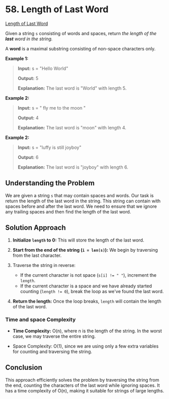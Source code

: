 # 58. Length of Last Word

[Length of Last Word](https://leetcode.com/problems/length-of-last-word/description/?envType=study-plan-v2&envId=top-interview-150)

Given a string `s` consisting of words and spaces, return _the length of the **last** word in the string._

A **word** is a maximal substring consisting of non-space characters only.

**Example 1:**

> **Input:** s = "Hello World"
>
> **Output:** 5
>
> **Explanation:** The last word is "World" with length 5.

**Example 2:**

> **Input:** s = " fly me to the moon "
>
> **Output:** 4
>
> **Explanation:** The last word is "moon" with length 4.

**Example 2:**

> **Input:** s = "luffy is still joyboy"
>
> **Output:** 6
>
> **Explanation:** The last word is "joyboy" with length 6.

## Understanding the Problem

We are given a string `s` that may contain spaces and words. Our task is return the length of the last word in the string. This string can contain with spaces before and after the last word. We need to ensure that we ignore any trailing spaces and then find the length of the last word.

## Solution Approach

1. **Initialize `length` to 0:** This will store the length of the last word.

2. **Start from the end of the string (`i = len(s)`):** We begin by traversing from the last character.

3. Traverse the string in reverse:

   - If the current character is not space (`s[i] != " "`), increment the `length`.
   - If the current character is a space and we have already started counting (`length != 0`), break the loop as we've found the last word.

4. **Return the length:** Once the loop breaks, `length` will contain the length of the last word.

### Time and space Complexity

- **Time Complexity:** O(n), where n is the length of the string. In the worst case, we may traverse the entire string.

- Space Complexity: O(1), since we are using only a few extra variables for counting and traversing the string.

## Conclusion

This approach efficiently solves the problem by traversing the string from the end, counting the characters of the last word while ignoring spaces. It has a time complexity of O(n), making it suitable for strings of large lengths.
